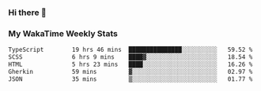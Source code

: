 ### Hi there 👋

<!--
**royschrauwen/royschrauwen** is a ✨ _special_ ✨ repository because its `README.md` (this file) appears on your GitHub profile.

Here are some ideas to get you started:

- 🔭 I’m currently working on ...
- 🌱 I’m currently learning ...
- 👯 I’m looking to collaborate on ...
- 🤔 I’m looking for help with ...
- 💬 Ask me about ...
- 📫 How to reach me: ...
- 😄 Pronouns: ...
- ⚡ Fun fact: ...
-->


### My WakaTime Weekly Stats
<!--START_SECTION:waka-->

```txt
TypeScript        19 hrs 46 mins  ███████████████░░░░░░░░░░   59.52 %
SCSS              6 hrs 9 mins    ████▓░░░░░░░░░░░░░░░░░░░░   18.54 %
HTML              5 hrs 23 mins   ████░░░░░░░░░░░░░░░░░░░░░   16.26 %
Gherkin           59 mins         ▓░░░░░░░░░░░░░░░░░░░░░░░░   02.97 %
JSON              35 mins         ▒░░░░░░░░░░░░░░░░░░░░░░░░   01.77 %
```

<!--END_SECTION:waka-->
